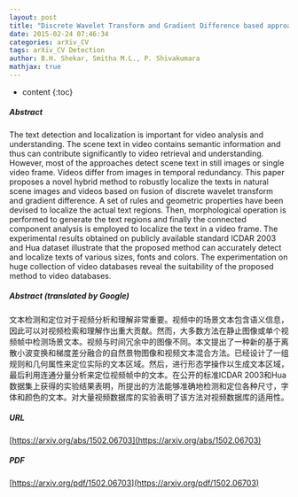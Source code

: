 ```yaml
---
layout: post
title: "Discrete Wavelet Transform and Gradient Difference based approach for text localization in videos"
date: 2015-02-24 07:46:34
categories: arXiv_CV
tags: arXiv_CV Detection
author: B.H. Shekar, Smitha M.L., P. Shivakumara
mathjax: true
---
```


* content
{:toc}

##### Abstract
The text detection and localization is important for video analysis and understanding. The scene text in video contains semantic information and thus can contribute significantly to video retrieval and understanding. However, most of the approaches detect scene text in still images or single video frame. Videos differ from images in temporal redundancy. This paper proposes a novel hybrid method to robustly localize the texts in natural scene images and videos based on fusion of discrete wavelet transform and gradient difference. A set of rules and geometric properties have been devised to localize the actual text regions. Then, morphological operation is performed to generate the text regions and finally the connected component analysis is employed to localize the text in a video frame. The experimental results obtained on publicly available standard ICDAR 2003 and Hua dataset illustrate that the proposed method can accurately detect and localize texts of various sizes, fonts and colors. The experimentation on huge collection of video databases reveal the suitability of the proposed method to video databases.

##### Abstract (translated by Google)
文本检测和定位对于视频分析和理解非常重要。视频中的场景文本包含语义信息，因此可以对视频检索和理解作出重大贡献。然而，大多数方法在静止图像或单个视频帧中检测场景文本。视频与时间冗余中的图像不同。本文提出了一种新的基于离散小波变换和梯度差分融合的自然景物图像和视频文本混合方法。已经设计了一组规则和几何属性来定位实际的文本区域。然后，进行形态学操作以生成文本区域，最后利用连通分量分析来定位视频帧中的文本。在公开的标准ICDAR 2003和Hua数据集上获得的实验结果表明，所提出的方法能够准确地检测和定位各种尺寸，字体和颜色的文本。对大量视频数据库的实验表明了该方法对视频数据库的适用性。

##### URL
[https://arxiv.org/abs/1502.06703](https://arxiv.org/abs/1502.06703)

##### PDF
[https://arxiv.org/pdf/1502.06703](https://arxiv.org/pdf/1502.06703)

